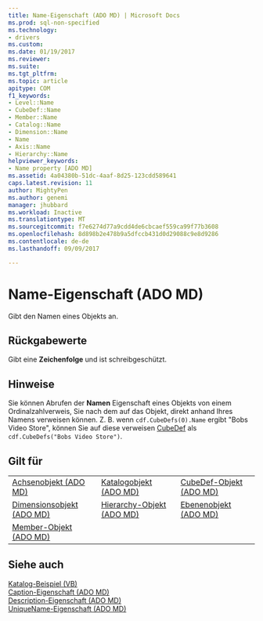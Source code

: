 ```yaml
---
title: Name-Eigenschaft (ADO MD) | Microsoft Docs
ms.prod: sql-non-specified
ms.technology:
- drivers
ms.custom: 
ms.date: 01/19/2017
ms.reviewer: 
ms.suite: 
ms.tgt_pltfrm: 
ms.topic: article
apitype: COM
f1_keywords:
- Level::Name
- CubeDef::Name
- Member::Name
- Catalog::Name
- Dimension::Name
- Name
- Axis::Name
- Hierarchy::Name
helpviewer_keywords:
- Name property [ADO MD]
ms.assetid: 4a04380b-51dc-4aaf-8d25-123cdd589641
caps.latest.revision: 11
author: MightyPen
ms.author: genemi
manager: jhubbard
ms.workload: Inactive
ms.translationtype: MT
ms.sourcegitcommit: f7e6274d77a9cdd4de6cbcaef559ca99f77b3608
ms.openlocfilehash: 8d898b2e478b9a5dfccb431d0d29088c9e8d9286
ms.contentlocale: de-de
ms.lasthandoff: 09/09/2017

---
```

# <a name="name-property-ado-md"></a>Name-Eigenschaft (ADO MD)
Gibt den Namen eines Objekts an.  
  
## <a name="return-values"></a>Rückgabewerte  
 Gibt eine **Zeichenfolge** und ist schreibgeschützt.  
  
## <a name="remarks"></a>Hinweise  
 Sie können Abrufen der **Namen** Eigenschaft eines Objekts von einem Ordinalzahlverweis, Sie nach dem auf das Objekt, direkt anhand Ihres Namens verweisen können. Z. B. wenn `cdf.CubeDefs(0).Name` ergibt "Bobs Video Store", können Sie auf diese verweisen [CubeDef](../../../ado/reference/ado-md-api/cubedef-object-ado-md.md) als `cdf.CubeDefs("Bobs Video Store")`.  
  
## <a name="applies-to"></a>Gilt für  
  
||||  
|-|-|-|  
|[Achsenobjekt (ADO MD)](../../../ado/reference/ado-md-api/axis-object-ado-md.md)|[Katalogobjekt (ADO MD)](../../../ado/reference/ado-md-api/catalog-object-ado-md.md)|[CubeDef-Objekt (ADO MD)](../../../ado/reference/ado-md-api/cubedef-object-ado-md.md)|  
|[Dimensionsobjekt (ADO MD)](../../../ado/reference/ado-md-api/dimension-object-ado-md.md)|[Hierarchy-Objekt (ADO MD)](../../../ado/reference/ado-md-api/hierarchy-object-ado-md.md)|[Ebenenobjekt (ADO MD)](../../../ado/reference/ado-md-api/level-object-ado-md.md)|  
|[Member-Objekt (ADO MD)](../../../ado/reference/ado-md-api/member-object-ado-md.md)|||  
  
## <a name="see-also"></a>Siehe auch  
 [Katalog-Beispiel (VB)](../../../ado/reference/ado-md-api/catalog-example-vb.md)   
 [Caption-Eigenschaft (ADO MD)](../../../ado/reference/ado-md-api/caption-property-ado-md.md)   
 [Description-Eigenschaft (ADO MD)](../../../ado/reference/ado-md-api/description-property-ado-md.md)   
 [UniqueName-Eigenschaft (ADO MD)](../../../ado/reference/ado-md-api/uniquename-property-ado-md.md)

